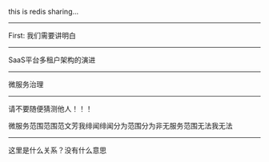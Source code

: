 this is redis sharing...


---

First: 我们需要讲明白

---

SaaS平台多租户架构的演进

---

微服务治理

---


请不要随便猜测他人！！！

微服务范围范围范文芳我绯闻绯闻分为范围分为非无服务范围无法我无法


---

这里是什么关系？没有什么意思
